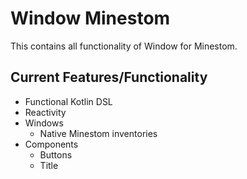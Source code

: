 # Window Minestom
This contains all functionality of Window for Minestom.<br>

## Current Features/Functionality
- Functional Kotlin DSL
- Reactivity
- Windows
  - Native Minestom inventories
- Components
  - Buttons
  - Title